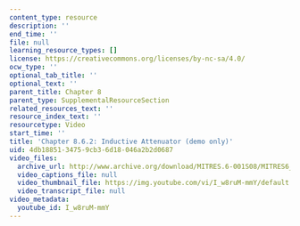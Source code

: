 ```yaml
---
content_type: resource
description: ''
end_time: ''
file: null
learning_resource_types: []
license: https://creativecommons.org/licenses/by-nc-sa/4.0/
ocw_type: ''
optional_tab_title: ''
optional_text: ''
parent_title: Chapter 8
parent_type: SupplementalResourceSection
related_resources_text: ''
resource_index_text: ''
resourcetype: Video
start_time: ''
title: 'Chapter 8.6.2: Inductive Attenuator (demo only)'
uid: 4db18851-3475-9cb3-6d18-046a2b2d0687
video_files:
  archive_url: http://www.archive.org/download/MITRES.6-001S08/MITRES6_001S08_8-6-2_demo_220k.mp4
  video_captions_file: null
  video_thumbnail_file: https://img.youtube.com/vi/I_w8ruM-mmY/default.jpg
  video_transcript_file: null
video_metadata:
  youtube_id: I_w8ruM-mmY
---
```

